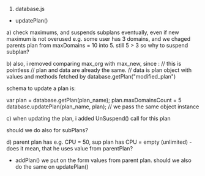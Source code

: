
1. database.js

- updatePlan()

a)
check maximums, and suspends subplans eventually, even if new maximum is not overused
e.g. some user has 3 domains, and we chaged parents plan from maxDomains = 10 into 5.
still 5 > 3 so why to suspend subplan?

b)
also, i removed comparing max_org with max_new, since :
// this is pointless
// plan and data are already the same.
// data is plan object with values and methods fetched by database.getPlan("modified_plan")

schema to update a plan is:

 var plan = database.getPlan(plan_name);
 plan.maxDomainsCount = 5
 database.updatePlan(plan_name, plan);  // we pass the same object instance

c) when updating the plan, i added UnSuspend() call for this plan

 should we do also for subPlans?

d) parent plan has e.g. CPU = 50, sup plan has CPU = empty (unlimited) - does it mean, that he uses value from parentPlan?

- addPlan()
we put on the form values from parent plan. should we also do the same on updatePlan()
